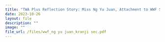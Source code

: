 ```yaml
---
title: "TWA Plus Reflection Story: Miss Ng Yu Juan, Attachment to WWF Singapore"
date: 2023-10-26
layout: file
description: ""
image: ""
file_url: /files/wwf_ng yu juan_kranji sec.pdf
---
```

